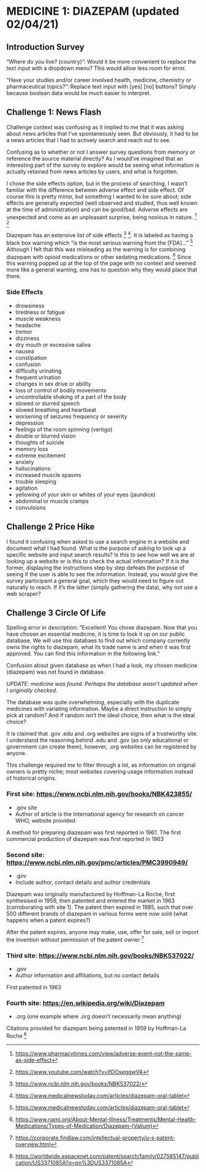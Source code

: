# MEDICINE 1: DIAZEPAM (updated 02/04/21)

## Introduction Survey

“Where do you live? (country)”: Would it be more convenient to replace the text input with a dropdown menu? This would allow less room for error.

“Have your studies and/or career involved health, medicine, chemistry or pharmaceutical topics?”: Replace text input with [yes]  [no] buttons? Simply because boolean data would be much easier to interpret.


## Challenge 1: News Flash

Challenge context was confusing as it implied to me that it was asking about news articles that I’ve spontaneously seen. But obviously, it had to be a news articles that I had to actively search and reach out to see.

Confusing as to whether or not I answer survey questions from memory or reference the source material directly? As I would’ve imagined that an interesting part of the survey to explore would be seeing what information is actually retained from news articles by users, and what is forgotten.

I chose the side effects option, but in the process of searching, I wasn’t familiar with the difference between adverse effect and side effect. Of course this is pretty minor, but something I wanted to be sure about; side effects are generally expected (well observed and studied, thus well known at the time of administration) and can be good/bad. Adverse effects are unexpected and come as an unpleasant surprise, being noxious in nature. [^1]  [^2]

Diazepam has an extensive list of side effects [^3]  [^4]. It is labeled as having a black box warning which “is the most serious warning from the [FDA]...” [^4] Although I felt that this was misleading as the warning is for combining diazepam with opioid medications or other sedating medications. [^5] Since this warning popped up at the top of the page with no context and seemed more like a general warning, one has to question why they would place that there.

### Side Effects

- drowsiness
- tiredness or fatigue
- muscle weakness
- headache
- tremor
- dizziness
- dry mouth or excessive saliva
- nausea
- constipation
- confusion
- difficulty urinating
- frequent urination
- changes in sex drive or ability
- loss of control of bodily movements
- uncontrollable shaking of a part of the body
- slowed or slurred speech
- slowed breathing and heartbeat
- worsening of seizures frequency or severity
- depression
- feelings of the room spinning (vertigo)
- double or blurred vision
- thoughts of suicide
- memory loss
- extreme excitement
- anxiety
- hallucinations
- increased muscle spasms
- trouble sleeping
- agitation
- yellowing of your skin or whites of your eyes (jaundice)
- abdominal or muscle cramps
- convulsions

[^1]:  https://www.pharmacytimes.com/view/adverse-event-not-the-same-as-side-effect

[^2]: https://www.youtube.com/watch?v=lfDOseggwVA

[^3]: https://www.ncbi.nlm.nih.gov/books/NBK537022/

[^4]: https://www.medicalnewstoday.com/articles/diazepam-oral-tablet

[^5]: https://www.nami.org/About-Mental-Illness/Treatments/Mental-Health-Medications/Types-of-Medication/Diazepam-(Valium)


## Challenge 2 Price Hike

I found it confusing when asked to use a search engine in a website and document what I had found. What is the purpose of asking to look up a specific website and input search results? Is this to see how well we are at looking up a website or is this to check the actual information? If it is the former, displaying the instructions step by step defeats the purpose of seeing if the user is able to see the information. Instead, you would give the survey participant a general goal, which they would need to figure out naturally to reach. If it’s the latter (simply gathering the data), why not use a web scraper?


## Challenge 3 Circle Of Life

Spelling error in description: “Excellent! You chose diazepam. Now that you have chosen an essential medicine, it is time to look it up on our public database. We will use this databaes to find out which company currently owns the rights to diazepam, what its trade name is and when it was first approved. You can find this information in the following link.”

Confusion about given database as when I had a look, my chosen medicine (diazepam) was not found in database.

*UPDATE: medicine was found. Perhaps the database wasn’t updated when I originally checked.*

The database was quite overwhelming, especially with the duplicate medicines with variating information. Maybe a direct instruction to simply pick at random? And if random isn’t the ideal choice, then what is the ideal choice?

It is claimed that .gov .edu and .org websites are signs of a trustworthy site. I understand the reasoning behind .edu and .gov (as only educational or government can create them), however, .org websites can be registered by anyone.

This challenge required me to filter through a lot, as information on original owners is pretty niche; most websites covering usage information instead of historical origins.


### First site: https://www.ncbi.nlm.nih.gov/books/NBK423855/

- .gov site
- Author of article is the International agency for research on cancer WHO, website provided

A method for preparing diazepam was first reported in 1961. The first commercial production of diazepam was first reported in 1963


### Second site: https://www.ncbi.nlm.nih.gov/pmc/articles/PMC3990949/

- .gov
- Include author, contact details and author credentials

Diazepam was originally manufactured by Hoffman-La Roche, first synthesised in 1959, then patented and entered the market in 1963 (corroborating with site 1). The patent then expired in 1985, such that over 500 different brands of diazepam in various forms were now sold (what happens when a patent expires?)

After the patent expires, anyone may make, use, offer for sale, sell or import the invention without permission of the patent owner [^6]


### Third site: https://www.ncbi.nlm.nih.gov/books/NBK537022/

- .gov
- Author information and affiliations, but no contact details

First patented in 1963


### Fourth site: https://en.wikipedia.org/wiki/Diazepam

- .org (one example where .org doesn’t necessarily mean anything)

Citations provided for diazepam being patented in 1959 by Hoffman-La Roche [^7]

[^6]: https://corporate.findlaw.com/intellectual-property/u-s-patent-overview.html
[^7]: https://worldwide.espacenet.com/patent/search/family/027585147/publication/US3371085A?q=pn%3DUS3371085A
